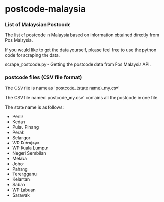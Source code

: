 # postcode-malaysia
### List of Malaysian Postcode
The list of postcode in Malaysia based on information obtained directly from Pos Malaysia.

If you would like to get the data yourself, please feel free to use the python code for scraping the data.

scrape_postcode.py - Getting the postcode data from Pos Malaysia API.


### postcode files (CSV file format)
The CSV file is name as 'postcode_(state name)_my.csv'

The CSV file named 'postcode_my.csv' contains all the postcode in one file.

The state name is as follows:
  * Perlis
  * Kedah
  * Pulau Pinang
  * Perak
  * Selangor
  * WP Putrajaya
  * WP Kuala Lumpur
  * Negeri Sembilan
  * Melaka
  * Johor
  * Pahang
  * Terengganu
  * Kelantan
  * Sabah
  * WP Labuan
  * Sarawak
